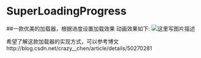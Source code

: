 # SuperLoadingProgress
##一款优美的加载器，根据进度设置加载效果
动画效果如下:
![这里写图片描述](http://img.blog.csdn.net/20151211230809602)

希望了解这款加载器的实现方式，可以参考博文http://blog.csdn.net/crazy__chen/article/details/50270281
